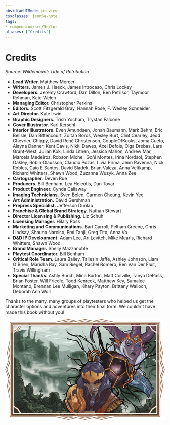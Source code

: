 ```yaml
---
obsidianUIMode: preview
cssclasses: json5e-note
tags:
- compendium/src/5e/tor
aliases: ["Credits"]
---
```

# Credits
*Source: Wildemount: Tide of Retribution* 

- **Lead Writer.** Matthew Mercer  
- **Writers.** James J. Haeck, James Introcaso, Chris Lockey  
- **Developers.** Jeremy Crawford, Dan Dillon, Ben Petrisor, Taymoor Rehman, Kate Welch  
- **Managing Editor.** Christopher Perkins  
- **Editors.** Scott Fitzgerald Gray, Hannah Rose, F. Wesley Schneider  
- **Art Director.** Kate Irwin  
- **Graphic Designers.** Trish Yochum, Trystan Falcone  
- **Cover Illustrator.** Karl Kerschl  
- **Interior Illustrators.** Even Amundsen, Jonah Baumann, Mark Behm, Eric Belisle, Dan Bittencourt, Zoltan Boros, Wesley Burt, Clint Cearley, Jedd Chevrier, Chippy, David René Christensen, CoupleOfKooks, Joma Cueto, Alayna Danner, Kent Davis, Nikki Dawes, Axel Defois, Olga Drebas, Lars Grant-West, Julian Kok, Linda Lithen, Jessica Mahon, Andrew Mar, Marcela Medeiros, Robson Michel, Goñi Montes, Irina Nordsol, Stephen Oakley, Robin Olausson, Claudio Pozas, Livia Prima, Jenn Ravenna, Nick Robles, Caio E Santos, David Sladek, Brian Valeza, Anna Veltkamp, Richard Whitters, Shawn Wood, Zuzanna Wuzyk, Anna Zee  
- **Cartographer.** Deven Rue  
- **Producers.** Bill Benham, Lea Heleotis, Dan Tovar  
- **Product Engineer.** Cynda Callaway  
- **Imaging Technicians.** Sven Bolen, Carmen Cheung, Kevin Yee  
- **Art Administration.** David Gershman  
- **Prepress Specialist.** Jefferson Dunlap  
- **Franchise & Global Brand Strategy.** Nathan Stewart  
- **Director Licensing & Publishing.** Liz Schuh  
- **Licensing Manager.** Hilary Ross  
- **Marketing and Communications.** Bart Carroll, Pelham Greene, Chris Lindsay, Shauna Narciso, Emi Tanji, Greg Tito, Anna Vo  
- **D&D IP Development.** Adam Lee, Ari Levitch, Mike Mearls, Richard Whitters, Shawn Wood  
- **Brand Manager.** Shelly Mazzanoble  
- **Playtest Coordinator.** Bill Benham  
- **Critical Role Team.** Laura Bailey, Taliesin Jaffe, Ashley Johnson, Liam O'Brien, Marisha Ray, Sam Riegel, Rachel Romero, Ben Van Der Fluit, Travis Willingham  
- **Special Thanks.** Ashly Burch, Mica Burton, Matt Colville, Tanya DePass, Brian Foster, Will Friedle, Todd Kenreck, Matthew Key, Sumalee Montano, Brennan Lee Mulligan, Khary Payton, Brittany Walloch, Deborah Ann Woll  

Thanks to the many, many groups of playtesters who helped us get the character options and adventures into their final form. We couldn't have made this book without you!

![On the Cover: Illustrator ...](https://raw.githubusercontent.com/5etools-mirror-3/5etools-img/main/book/EGW/credits.webp#center "On the Cover: Illustrator Karl Kerschl captures the stern visages of two sovereigns with a Luxon beacon between them. Bright Queen Leylas Kryn of the Kryn Dynasty and King Bertrand Dwendal of the Dwendalian Empire have never seen eye to eye—and their conflict will shape the futures and destinies of all life on the war-torn continent of Wildemount.")